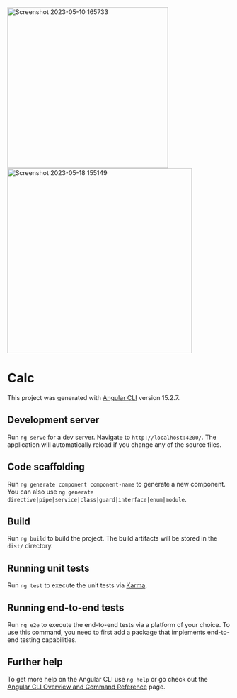 

<img width="363" alt="Screenshot 2023-05-10 165733" src="https://github.com/NikhilBommawar/CalculatorProject/assets/112411540/1d719fe7-6014-4283-b2cb-97164f09c2e7">
<img width="417" alt="Screenshot 2023-05-18 155149" src="https://github.com/NikhilBommawar/Calculator-Project-Final/assets/112411540/5cd7eb19-ecfd-4f81-be27-a1885b4c3b27">






# Calc

This project was generated with [Angular CLI](https://github.com/angular/angular-cli) version 15.2.7.

## Development server

Run `ng serve` for a dev server. Navigate to `http://localhost:4200/`. The application will automatically reload if you change any of the source files.

## Code scaffolding

Run `ng generate component component-name` to generate a new component. You can also use `ng generate directive|pipe|service|class|guard|interface|enum|module`.

## Build

Run `ng build` to build the project. The build artifacts will be stored in the `dist/` directory.

## Running unit tests

Run `ng test` to execute the unit tests via [Karma](https://karma-runner.github.io).

## Running end-to-end tests

Run `ng e2e` to execute the end-to-end tests via a platform of your choice. To use this command, you need to first add a package that implements end-to-end testing capabilities.

## Further help

To get more help on the Angular CLI use `ng help` or go check out the [Angular CLI Overview and Command Reference](https://angular.io/cli) page.

